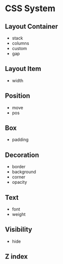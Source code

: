 # CSS System

## Layout Container

- stack
- columns
- custom
- gap

## Layout Item

- width

## Position

- move
- pos

## Box

- padding

## Decoration

- border
- background
- corner
- opacity

## Text

- font
- weight

## Visibility

- hide

## Z index
